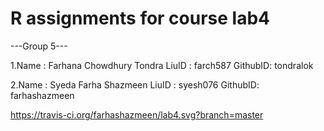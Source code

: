 # R assignments for course lab4

---Group 5---

1.Name : Farhana Chowdhury Tondra
LiuID : farch587
GithubID: tondralok

2.Name : Syeda Farha Shazmeen
LiuID : syesh076
GithubID: farhashazmeen


https://travis-ci.org/farhashazmeen/lab4.svg?branch=master




